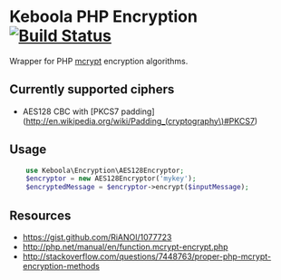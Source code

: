 # Keboola PHP Encryption [![Build Status](https://travis-ci.org/keboola/php-encryption.png?branch=master)](https://travis-ci.org/keboola/php-encryption)

Wrapper for PHP [mcrypt](http://php.net/manual/en/book.mcrypt.php) encryption algorithms.

## Currently supported ciphers
 * AES128 CBC with [PKCS7 padding](http://en.wikipedia.org/wiki/Padding_(cryptography\)#PKCS7)

## Usage

```php
    use Keboola\Encryption\AES128Encryptor;
	$encryptor = new AES128Encryptor('mykey');
    $encryptedMessage = $encryptor->encrypt($inputMessage);
```

## Resources
 * https://gist.github.com/RiANOl/1077723
 * http://php.net/manual/en/function.mcrypt-encrypt.php
 * http://stackoverflow.com/questions/7448763/proper-php-mcrypt-encryption-methods
